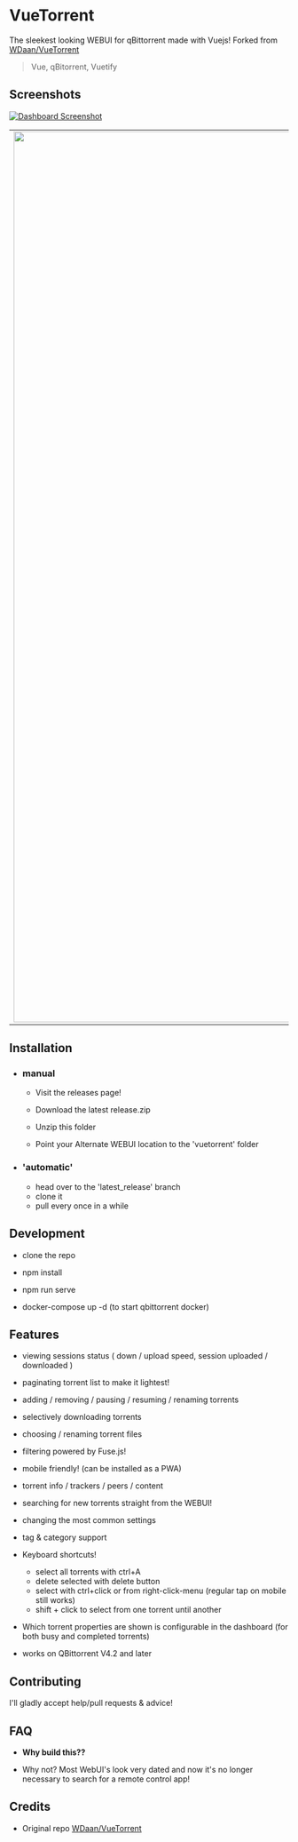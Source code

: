 # VueTorrent

The sleekest looking WEBUI for qBittorrent made with Vuejs! Forked from [WDaan/VueTorrent](https://github.com/WDaan/VueTorrent)

> Vue, qBitorrent, Vuetify

## Screenshots

<p  align="center">

<a  href="https://imgur.com/fiOzVSu.png"><img  src="https://imgur.com/fiOzVSu.png"  title="Dashboard"  alt="Dashboard Screenshot" ></a>

</p>

|                                                                                                    |                                                                                                    |                                                                                                    |
| :------------------------------------------------------------------------------------------------: | :------------------------------------------------------------------------------------------------: | :------------------------------------------------------------------------------------------------: |
| <img width="1604" alt="Torrent Details" src="https://imgur.com/ObJQaIj.png"> | <img width="1604" alt="Context menu" src="https://imgur.com/hGDi2In.png"> | <img width="1604" alt="Settings" src="https://imgur.com/AdTJ020.png"> |


## Installation

- ### manual

    -   Visit the releases page!

    -   Download the latest release.zip

    -   Unzip this folder

    -   Point your Alternate WEBUI location to the 'vuetorrent' folder

- ### 'automatic'

    - head over to the 'latest_release' branch
    - clone it
    - pull every once in a while

## Development

-   clone the repo

-   npm install

-   npm run serve

-   docker-compose up -d (to start qbittorrent docker)

## Features

-   viewing sessions status ( down / upload speed, session uploaded / downloaded )

-   paginating torrent list to make it lightest!

-   adding / removing / pausing / resuming / renaming torrents

-   selectively downloading torrents

-   choosing / renaming torrent files

-   filtering powered by Fuse.js!

-   mobile friendly! (can be installed as a PWA)

-   torrent info / trackers / peers / content

-   searching for new torrents straight from the WEBUI!

-   changing the most common settings

-   tag & category support

- Keyboard shortcuts!
    - select all torrents with ctrl+A
    - delete selected with delete button
    - select with ctrl+click or from right-click-menu (regular tap on mobile still works)
    - shift + click to select from one torrent until another

- Which torrent properties are shown is configurable in the dashboard (for both busy and completed torrents)
 
-   works on QBittorrent V4.2 and later

## Contributing

I'll gladly accept help/pull requests & advice!

## FAQ

-   **Why build this??**

-   Why not? Most WebUI's look very dated and now it's no longer necessary to search for a remote control app!

## Credits

-   Original repo [WDaan/VueTorrent](https://github.com/WDaan/VueTorrent)
